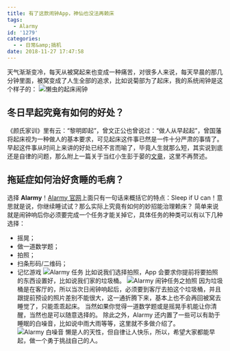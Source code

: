 ```yaml
---
title: 有了这款闹钟App，神仙也没法再赖床
tags:
  - Alarmy
id: '1279'
categories:
  - - 日常&amp;搞机
date: 2018-11-27 17:47:58
---
```


天气渐渐变冷，每天从被窝起来也变成一种痛苦，对很多人来说，每天早晨的那几分钟里面，被窝变成了人生全部的追求，比如说菊部为了起床，我的系统闹钟是这个样子的： ![懒虫的起床闹钟](https://i.loli.net/2018/11/27/5bfd0ba3404ec.png)

## 冬日早起究竟有如何的好处？

《颜氏家训》里有云：“黎明即起”，曾文正公也曾说过：“做人从早起起”，曾国藩将起床视为一种做人的基本要求，可见起床这件事已然是一件十分严肃的事情了。 早起这件事从时间上来讲的好处已经不言而喻了，毕竟人生就那么短，其实说到底还是自律的问题，那么附上一篇关于当红小生彭于晏的[文章](https://www.sohu.com/a/241555538_551789)，这里不再赘述。

## 拖延症如何治好贪睡的毛病？

选择 **Alarmy**！[Alarmy 官网](https://alar.my)上面只有一句话来概括它的特点：Sleep if U can！意思就是说，你继续睡试试？那么实际上究竟有如何的妙招能治理赖床？ 简单来说就是闹钟响后你必须要完成一个任务才能关掉它，具体任务的种类可以有以下几种选择：

*   摇晃；
*   做一道数学题；
*   拍照；
*   扫条形码/二维码；
*   记忆游戏 ![Alarmy 任务](https://i.loli.net/2018/11/27/5bfd0e66d15c1.png) 比如说我们选择拍照，App 会要求你提前将要拍照的东西设置好，比如说我们家的垃圾桶。 ![Alarmy 闹钟任务之拍照](https://i.loli.net/2018/11/27/5bfd0eb514362.png) 因为垃圾桶是在客厅的，所以当次日闹钟响起后，必须要到客厅去拍这个垃圾桶，并且跟提前预设的照片差别不能很大，这一通折腾下来，基本上也不会再回被窝去睡觉了，只能乖乖起床。 当然如果你觉得一道数学题或是摇晃手机能让你清醒，当然也是可以随意选择的。 除此之外，Alarmy 还内置了一些可以有助于睡眠的白噪音，比如说中雨大雨等等，这里就不多做介绍了。 ![Alarmy 白噪音](https://i.loli.net/2018/11/27/5bfd0fc6c324b.png) 懒是人的天性，但自律让人快乐，所以，希望大家都能早起，做一个勇于挑战自己的人。